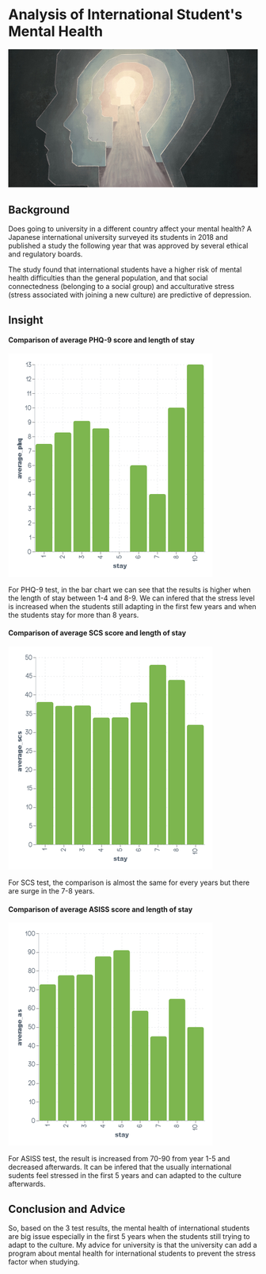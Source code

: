 # Analysis of International Student's Mental Health

![Mental Health](https://github.com/jonywony/Datacamp_Data_Scientist/blob/main/SQL/Analyzing%20International%20Student's%20Mental%20Health/pictures/mentalhealth.jpg)

## Background

Does going to university in a different country affect your mental health? A Japanese international university surveyed its students in 2018 and published a study the following year that was approved by several ethical and regulatory boards.

The study found that international students have a higher risk of mental health difficulties than the general population, and that social connectedness (belonging to a social group) and acculturative stress (stress associated with joining a new culture) are predictive of depression.
## Insight

#### Comparison of average PHQ-9 score and length of stay

![Comparison of average PHQ-9 score and length of stay](https://github.com/jonywony/Datacamp_Data_Scientist/blob/main/SQL/Analyzing%20International%20Student's%20Mental%20Health/pictures/phq-9.png)

For PHQ-9 test, in the bar chart we can see that the results is higher when the length of stay between 1-4 and 8-9. We can infered that the stress level is increased when the students still adapting in the first few years and when the students stay for more than 8 years.

#### Comparison of average SCS score and length of stay

![Comparison of average SCS score and length of stay](https://github.com/jonywony/Datacamp_Data_Scientist/blob/main/SQL/Analyzing%20International%20Student's%20Mental%20Health/pictures/scs.png)

For SCS test, the comparison is almost the same for every years but there are surge in the 7-8 years.

#### Comparison of average ASISS score and length of stay

![Comparison of average ASISS score and length of stay](https://github.com/jonywony/Datacamp_Data_Scientist/blob/main/SQL/Analyzing%20International%20Student's%20Mental%20Health/pictures/asiss.png)

For ASISS test, the result is increased from 70-90 from year 1-5 and decreased afterwards. It can be infered that the usually international sudents feel stressed in the first 5 years and can adapted to the culture afterwards.

## Conclusion and Advice

So, based on the 3 test results, the mental health of international students are big issue especially in the first 5 years when the students still trying to adapt to the culture. My advice for university is that the university can add a program about mental health for international students to prevent the stress factor when studying.
